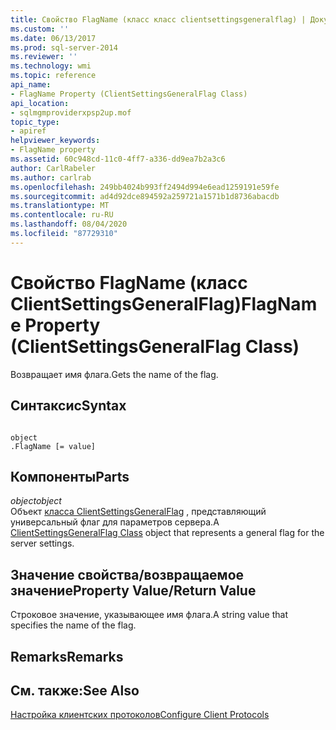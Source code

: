 ```yaml
---
title: Свойство FlagName (класс класс clientsettingsgeneralflag) | Документация Майкрософт
ms.custom: ''
ms.date: 06/13/2017
ms.prod: sql-server-2014
ms.reviewer: ''
ms.technology: wmi
ms.topic: reference
api_name:
- FlagName Property (ClientSettingsGeneralFlag Class)
api_location:
- sqlmgmproviderxpsp2up.mof
topic_type:
- apiref
helpviewer_keywords:
- FlagName property
ms.assetid: 60c948cd-11c0-4ff7-a336-dd9ea7b2a3c6
author: CarlRabeler
ms.author: carlrab
ms.openlocfilehash: 249bb4024b993ff2494d994e6ead1259191e59fe
ms.sourcegitcommit: ad4d92dce894592a259721a1571b1d8736abacdb
ms.translationtype: MT
ms.contentlocale: ru-RU
ms.lasthandoff: 08/04/2020
ms.locfileid: "87729310"
---
```

# <a name="flagname-property-clientsettingsgeneralflag-class"></a><span data-ttu-id="ef5bd-102">Свойство FlagName (класс ClientSettingsGeneralFlag)</span><span class="sxs-lookup"><span data-stu-id="ef5bd-102">FlagName Property (ClientSettingsGeneralFlag Class)</span></span>
  <span data-ttu-id="ef5bd-103">Возвращает имя флага.</span><span class="sxs-lookup"><span data-stu-id="ef5bd-103">Gets the name of the flag.</span></span>  
  
## <a name="syntax"></a><span data-ttu-id="ef5bd-104">Синтаксис</span><span class="sxs-lookup"><span data-stu-id="ef5bd-104">Syntax</span></span>  
  
```  
  
object  
.FlagName [= value]  
```  
  
## <a name="parts"></a><span data-ttu-id="ef5bd-105">Компоненты</span><span class="sxs-lookup"><span data-stu-id="ef5bd-105">Parts</span></span>  
 <span data-ttu-id="ef5bd-106">*object*</span><span class="sxs-lookup"><span data-stu-id="ef5bd-106">*object*</span></span>  
 <span data-ttu-id="ef5bd-107">Объект [класса ClientSettingsGeneralFlag](clientsettingsgeneralflag-class.md) , представляющий универсальный флаг для параметров сервера.</span><span class="sxs-lookup"><span data-stu-id="ef5bd-107">A [ClientSettingsGeneralFlag Class](clientsettingsgeneralflag-class.md) object that represents a general flag for the server settings.</span></span>  
  
## <a name="property-valuereturn-value"></a><span data-ttu-id="ef5bd-108">Значение свойства/возвращаемое значение</span><span class="sxs-lookup"><span data-stu-id="ef5bd-108">Property Value/Return Value</span></span>  
 <span data-ttu-id="ef5bd-109">Строковое значение, указывающее имя флага.</span><span class="sxs-lookup"><span data-stu-id="ef5bd-109">A string value that specifies the name of the flag.</span></span>  
  
## <a name="remarks"></a><span data-ttu-id="ef5bd-110">Remarks</span><span class="sxs-lookup"><span data-stu-id="ef5bd-110">Remarks</span></span>  
  
## <a name="see-also"></a><span data-ttu-id="ef5bd-111">См. также:</span><span class="sxs-lookup"><span data-stu-id="ef5bd-111">See Also</span></span>  
 [<span data-ttu-id="ef5bd-112">Настройка клиентских протоколов</span><span class="sxs-lookup"><span data-stu-id="ef5bd-112">Configure Client Protocols</span></span>](https://technet.microsoft.com/library/ms181035.aspx)  
  
  
